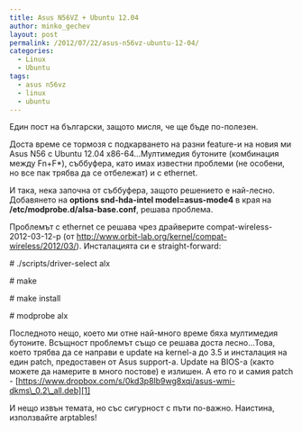 ```yaml
---
title: Asus N56VZ + Ubuntu 12.04
author: minko_gechev
layout: post
permalink: /2012/07/22/asus-n56vz-ubuntu-12-04/
categories:
  - Linux
  - Ubuntu
tags:
  - asus n56vz
  - linux
  - ubuntu
---
```

Един пост на български, защото мисля, че ще бъде по-полезен.

Доста време се тормозя с подкарването на разни feature-и на новия ми Asus N56 с Ubuntu 12.04 x86-64&#8230;Мултимедия бутоните (комбинация между Fn+F*), съббуфера, като имах известни проблеми (не особени, но все пак трябва да се отбележат) и с ethernet.

И така, нека започна от съббуфера, защото решението е най-лесно. Добавянето на <strong id="internal-source-marker_0.20856572198681533">options snd-hda-intel model=asus-mode4 </strong>в края на <strong id="internal-source-marker_0.20856572198681533"> /etc/modprobe.d/<strong id="internal-source-marker_0.20856572198681533">alsa-base.conf</strong></strong>, решава проблема.

Проблемът с ethernet се решава чрез драйверите compat-wireless-2012-03-12-p (от <http://www.orbit-lab.org/kernel/compat-wireless/2012/03/>). Инсталацията си е straight-forward:

\# ./scripts/driver-select alx

\# make

\# make install

\# modprobe alx

Последното нещо, което ми отне най-много време бяха мултимедия бутоните. Всъщност проблемът също се решава доста лесно&#8230;Това, което трябва да се направи е update на kernel-а до 3.5 и инсталация на един patch, предоставен от Asus support-а. Update на BIOS-а (както можете да намерите в много постове) е излишен. А ето го и самия patch - [https://www.dropbox.com/s/0kd3p8lb9wg8xqi/asus-wmi-dkms\_0.2\_all.deb][1]

И нещо извън темата, но със сигурност с пъти по-важно. Наистина, използвайте arptables!

 [1]: https://www.dropbox.com/s/0kd3p8lb9wg8xqi/asus-wmi-dkms_0.2_all.deb